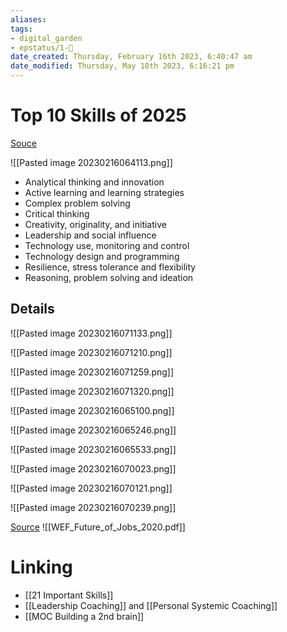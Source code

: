 ```yaml
---
aliases: 
tags: 
- digital_garden
- epstatus/1-🌱
date_created: Thursday, February 16th 2023, 6:40:47 am
date_modified: Thursday, May 18th 2023, 6:16:21 pm
---
```

# Top 10 Skills of 2025

[Souce](https://www.linkedin.com/posts/maria-luisa-engels_innovation-worldeconomicforum-leadership-activity-7031593050552311809-iXm-?utm_source=share&utm_medium=member_desktop)

![[Pasted image 20230216064113.png]]

+ Analytical thinking and innovation
+ Active learning and learning strategies
+ Complex problem solving
+ Critical thinking
+ Creativity, originality, and initiative
+ Leadership and social influence
+ Technology use, monitoring and control
+ Technology design and programming
+ Resilience, stress tolerance and flexibility
+ Reasoning, problem solving and ideation

## Details
![[Pasted image 20230216071133.png]]

![[Pasted image 20230216071210.png]]

![[Pasted image 20230216071259.png]]

![[Pasted image 20230216071320.png]]


![[Pasted image 20230216065100.png]]

![[Pasted image 20230216065246.png]]

![[Pasted image 20230216065533.png]]

![[Pasted image 20230216070023.png]]

![[Pasted image 20230216070121.png]]

![[Pasted image 20230216070239.png]]

[Source](https://www3.weforum.org/docs/WEF_Future_of_Jobs_2020.pdf)
![[WEF_Future_of_Jobs_2020.pdf]]


# Linking
+ [[21 Important Skills]]
+ [[Leadership Coaching]] and [[Personal Systemic Coaching]]
+ [[MOC Building a 2nd brain]]

